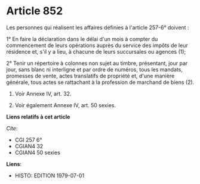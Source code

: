 # Article 852

Les personnes qui réalisent les affaires définies à l'article 257-6° doivent :

1° En faire la déclaration dans le délai d'un mois à compter du commencement de leurs opérations auprès du service des impôts
de leur résidence et, s'il y a lieu, à chacune de leurs succursales ou agences (1);

2° Tenir un répertoire à colonnes non sujet au timbre, présentant, jour par jour, sans blanc ni interligne et par ordre de
numéros, tous les mandats, promesses de vente, actes translatifs de propriété et, d'une manière générale, tous actes se
rattachant à la profession de marchand de biens (2).

1)  Voir Annexe IV, art. 32.

2)  Voir également Annexe IV, art. 50 sexies.

**Liens relatifs à cet article**

_Cite_:

  - CGI 257 6°
  - CGIAN4 32
  - CGIAN4 50 sexies

**Liens**:

  - HISTO: EDITION 1979-07-01
